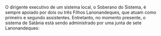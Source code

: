 ﻿O dirigente executivo de um sistema local, o Soberano do Sistema, é sempre apoiado por dois ou três Filhos Lanonandeques, que atuam como primeiro e segundo assistentes. Entretanto, no momento presente, o sistema de Satânia está sendo administrado por uma junta de sete Lanonandeques: